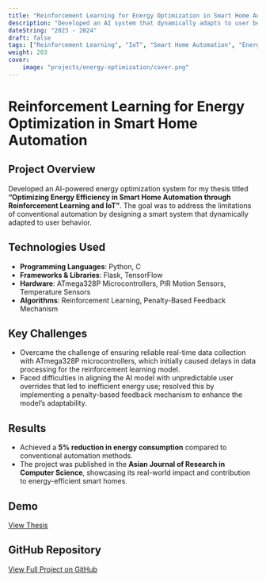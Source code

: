 ```yaml
---
title: "Reinforcement Learning for Energy Optimization in Smart Home Automation"
description: "Developed an AI system that dynamically adapts to user behavior using IoT sensors and reinforcement learning, achieving a 5% reduction in energy consumption."
dateString: "2023 - 2024"
draft: false
tags: ["Reinforcement Learning", "IoT", "Smart Home Automation", "Energy Optimization"]
weight: 203
cover:
    image: "projects/energy-optimization/cover.png"
---
```


# Reinforcement Learning for Energy Optimization in Smart Home Automation

## Project Overview
Developed an AI-powered energy optimization system for my thesis titled **“Optimizing Energy Efficiency in Smart Home Automation through Reinforcement Learning and IoT”**. The goal was to address the limitations of conventional automation by designing a smart system that dynamically adapted to user behavior.

## Technologies Used
- **Programming Languages**: Python, C
- **Frameworks & Libraries**: Flask, TensorFlow
- **Hardware**: ATmega328P Microcontrollers, PIR Motion Sensors, Temperature Sensors
- **Algorithms**: Reinforcement Learning, Penalty-Based Feedback Mechanism

## Key Challenges
- Overcame the challenge of ensuring reliable real-time data collection with ATmega328P microcontrollers, which initially caused delays in data processing for the reinforcement learning model.
- Faced difficulties in aligning the AI model with unpredictable user overrides that led to inefficient energy use; resolved this by implementing a penalty-based feedback mechanism to enhance the model’s adaptability.


## Results
- Achieved a **5% reduction in energy consumption** compared to conventional automation methods.
- The project was published in the **Asian Journal of Research in Computer Science**, showcasing its real-world impact and contribution to energy-efficient smart homes.


## Demo
[View Thesis]([link_to_demo](https://journalajrcos.com/index.php/AJRCOS/article/view/516))

## GitHub Repository
[View Full Project on GitHub](https://github.com/SamsonAjadalu/RL-SmartHome-EnergyEfficiency)
